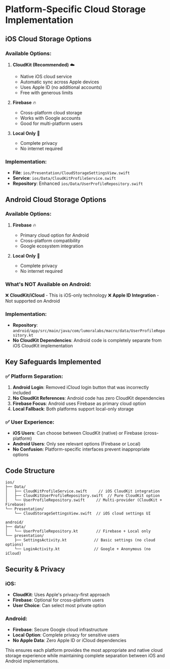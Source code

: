 # Platform-Specific Cloud Storage Implementation

## iOS Cloud Storage Options

### Available Options:
1. **CloudKit (Recommended)** ☁️
   - Native iOS cloud service
   - Automatic sync across Apple devices
   - Uses Apple ID (no additional accounts)
   - Free with generous limits

2. **Firebase** 🔥
   - Cross-platform cloud storage
   - Works with Google accounts
   - Good for multi-platform users

3. **Local Only** 📱
   - Complete privacy
   - No internet required

### Implementation:
- **File**: `ios/Presentation/CloudStorageSettingsView.swift`
- **Service**: `ios/Data/CloudKitProfileService.swift`
- **Repository**: Enhanced `ios/Data/UserProfileRepository.swift`

## Android Cloud Storage Options

### Available Options:
1. **Firebase** 🔥
   - Primary cloud option for Android
   - Cross-platform compatibility
   - Google ecosystem integration

2. **Local Only** 📱
   - Complete privacy
   - No internet required

### What's NOT Available on Android:
❌ **CloudKit/iCloud** - This is iOS-only technology
❌ **Apple ID Integration** - Not supported on Android

### Implementation:
- **Repository**: `android/app/src/main/java/com/lumoralabs/macro/data/UserProfileRepository.kt`
- **No CloudKit Dependencies**: Android code is completely separate from iOS CloudKit implementation

## Key Safeguards Implemented

### ✅ Platform Separation:
1. **Android Login**: Removed iCloud login button that was incorrectly included
2. **No CloudKit References**: Android code has zero CloudKit dependencies
3. **Firebase Focus**: Android uses Firebase as primary cloud option
4. **Local Fallback**: Both platforms support local-only storage

### ✅ User Experience:
- **iOS Users**: Can choose between CloudKit (native) or Firebase (cross-platform)
- **Android Users**: Only see relevant options (Firebase or Local)
- **No Confusion**: Platform-specific interfaces prevent inappropriate options

## Code Structure

```
ios/
├── Data/
│   ├── CloudKitProfileService.swift     // iOS CloudKit integration
│   ├── CloudKitUserProfileRepository.swift  // Pure CloudKit option
│   └── UserProfileRepository.swift     // Multi-provider (CloudKit + Firebase)
└── Presentation/
    └── CloudStorageSettingsView.swift  // iOS cloud settings UI

android/
├── data/
│   └── UserProfileRepository.kt        // Firebase + Local only
└── presentation/
    ├── SettingsActivity.kt            // Basic settings (no cloud options)
    └── LoginActivity.kt               // Google + Anonymous (no iCloud)
```

## Security & Privacy

### iOS:
- **CloudKit**: Uses Apple's privacy-first approach
- **Firebase**: Optional for cross-platform users
- **User Choice**: Can select most private option

### Android:
- **Firebase**: Secure Google cloud infrastructure
- **Local Option**: Complete privacy for sensitive users
- **No Apple Data**: Zero Apple ID or iCloud dependencies

This ensures each platform provides the most appropriate and native cloud storage experience while maintaining complete separation between iOS and Android implementations.

